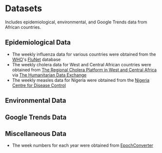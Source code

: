 # Datasets
Includes epidemiological, environmental, and Google Trends data from African countries.

## Epidemiological Data
* The weekly influenza data for various countries were obtained from the [WHO](http://www.who.int/)'s [FluNet](http://apps.who.int/flumart/Default?ReportNo=12) database
* The weekly cholera data for West and Central African countries were obtained from [The Regional Cholera Platform in West and Central Africa](http://www.plateformecholera.info/index.php/wac-platform) via [The Humanitarian Data Exchange](https://data.humdata.org/organization/rcpwca?sort=metadata_modified+desc)
* The weekly measles data for Nigeria were obtained from the [Nigeria Centre for Disease Control](https://ncdc.gov.ng/data)

## Environmental Data

## Google Trends Data

## Miscellaneous Data
* The week numbers for each year were obtained from [EpochConverter](https://www.epochconverter.com/weeks/)

